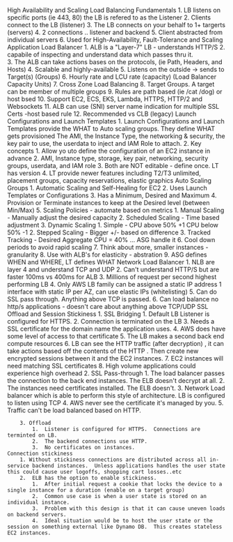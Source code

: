 High Availability and Scaling
    Load Balancing Fundamentals
        1.  LB listens on specific ports (ie 443, 80) the LB is refered to as the Listener
        2.  Clients connect to the LB (listener)
        3.  The LB connects on your behalf to 1+ targerts (servers)
        4.  2 connections ..  listener and backend
        5.  Client abstracted from individual servers
        6. Used for High-Availability, Fault-Tolerance and Scaling
    Application Load Balancer
        1.  ALB is a "Layer-7" LB -  understands HTTP/S
        2.  capabile of inspecting and understand data which passes thru it.  
        3.  The ALB can take actions bases on the protocols, (ie Path, Headers, and Hosts)
        4.  Scalable and highly-available 
        5.  Listens on the outside -> sends to Target(s) (Groups)
        6. Hourly rate and LCU rate (capacity) (Load Balancer Capacity Units)
        7.  Cross Zone Load Balancing
        8.  Target Groups.  A target can  be member of multiple groups
        9.  Rules are path based (ie /cat /dog) or host bsed
        10.  Support EC2, ECS, EKS, Lambda, HTTPS, HTTP/2 and Websockets
        11.  ALB can use (SNI) server name indication for multiple SSL Certs -host based rule
        12.  Recommended vs CLB (legacy)
    Launch Configurations and Launch Templates
        1.  Launch Configurations and Launch Templates provide the WHAT to Auto scaling groups.  They define WHAT gets provisioned The AMI, the Instance Type, the networking & security, the key pair to use, the userdata to inject and IAM Role to attach.
        2.  Key concepts 
            1.  Allow yo uto define the configuration of an EC2 instance in advance
            2.  AMI, Instance type, storage, key pair, networking, security groups, userdata, and IAM role
            3.  Both are NOT editable -  define once.  LT has version
            4.  LT provide newer features including T2/T3 unlimited, placement groups, capacity reservations, elastic graphics
    Auto Scaling Groups
        1. Automatic Scaling and Self-Healing for EC2
        2.  Uses Launch Templates or Configurations
        3.  Has a Minimum, Desired and Maximum
        4. Provision or Terminate instances to keep at the Desired level (between Min/Max)
        5. Scaling Policies - automate based on metrics
            1.  Manual Scaling - Manually adjust the desired capacity
            2.  Scheduled Scaling - Time based adjustment
            3. Dynamic Scaling
                1.  Simple - CPU above 50% +1 CPU below 50% -1
                2. Stepped Scaling - Bigger +/- based on difference
                3.  Tracked Tracking - Desired Aggregate CPU = 40% ... ASG handle it
        6.  Cool down periods to avoid rapid scaling
        7.  Think about more, smaller instances - granularity
        8. Use with ALB's for elasticity - abstration
        9. ASG defines WHEN and WHERE, LT defines WHAT
    Network Load Balancer
        1.  NLB are layer 4 and understand TCP and UDP
        2.  Can't understand HTTP/S but are faster 100ms vs 400ms for ALB
        3.  Millions of request per second highest performing LB
        4. Only AWS LB family can be assigned a static IP address 1 interface with static IP per AZ, can use elastic IPs (whitelisting)
        5.  Can do SSL pass through.  Anything above TCP is passed.
        6. Can load balance no http/s applications - doesn't care about anything above TCP/UDP
    SSL Offload and Session Stickiness
        1. SSL Bridging
            1. Default LB Listener is configured for HTTPS.
            2.  Connection is terminated on the LB
            3.  Needs a SSL certificate for the domain name the application uses.
            4. AWS does have some level of access to that certificate
            5.  The LB makes a second back end compute resources
            6.  LB can see the HTTP traffic (after decryption) , it can take actions based off the contents of the HTTP .  Then create new encrypted sessions between it and the EC2 instances.
            7.  EC2 instances will need matching SSL certificates
            8.  High volume applications could experience high overhead
        2.  SSL Pass-through
            1.  The load balancer passes the connection to the back end instances.  The ELB doesn't decrypt at all.
            2.  The instances need certificates installed. The ELB doesn't.
            3.  Network Load balancer which is able to perform this style of architecture.  LB is configured to listen using TCP
            4.  AWS never see the certificate it's managed by you.
            5. Traffic can't be load balanced based on HTTP.

        3. Offload
            1.  Listener is configured for HTTPS.  Connections are terminted on LB.
            2.  The backend connections use HTTP.
            3.  No certificates on instances.
    Connection stickiness
        1. Without stickiness connections are distributed across all in-service backend instances.  Unless applications handles the user state this could cause user logoffs, shopping cart losses..etc
        2.  ELB has the option to enable stickiness.
            1.  After initial request a cookie that locks the device to a single instance for a duration (enable on a target group)
            2.  Common use case is when a user state is stored on an individual instance.
            3.  Problem with this design is that it can cause uneven loads on backend servers.
            4.  Ideal situation would be to host the user state or the session on something external like Dynamo DB.  This creates stateless EC2 instances.
    




